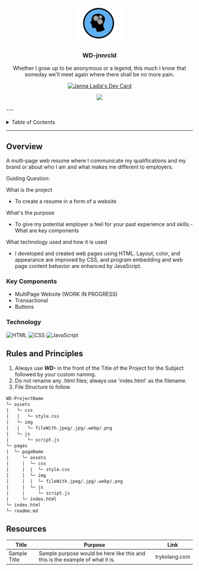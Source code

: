 <a name="readme-top">

<br/>

<br />
<div align="center">
  <a href="https://github.com/jnnrcld14/">
  <!-- TODO: If you want to add logo or banner you can add it here -->
    <img src="./assets/img/omithepoet.png" alt="omithepoet" width="130" height="100">
  </a>
<!-- TODO: Change Title to the name of the title of your Project -->
  <h3 align="center">WD-jnnrcld </h3>
</div>
<!-- TODO: Make a short description -->
<div align="center">
  Whether I grow up to be anonymous or a legend, this much I know that someday we'll meet again where there shall be no more pain.

<a href="https://app.daily.dev/jnnrcld_14"><img src="https://api.daily.dev/devcards/v2/LUPWjwla9tWkfNsegLnj5.png?r=meq&type=wide" width="652" alt="Janna Ladia's Dev Card"/></a>
<br />

<!-- TODO: Change the zyx-0314 into your github username  -->
<!-- TODO: Change the WD-Template-Project into the same name of your folder -->

![](https://visit-counter.vercel.app/counter.png?page=https%3A%2F%2Fgithub.com%2Fjnnrcld14%2FWD-Seatwork-2-TX03&s=40&c=00ff00&bg=00000000&no=1&ff=linebeam&tb=&ta=)

</div>
---

<br />
<br />

<!-- TODO: If you want to add more layers for your readme -->
<details>
  <summary>Table of Contents</summary>
  <ol>
    <li>
      <a href="#overview">Overview</a>
      <ol>
        <li>
          <a href="#key-components">Key Components</a>
        </li>
        <li>
          <a href="#technology">Technology</a>
        </li>
      </ol>
    </li>
    <li>
      <a href="#rules-and-principles">Rules and Principles</a>
    </li>
    <li>
      <a href="#resources">Resources</a>
    </li>
  </ol>
</details>

---

## Overview

<!-- TODO: To be changed -->
<!-- The following are just sample -->
A multi-page web resume where I communicate my qualifications and my brand or about who I am and what makes me different to employers.

Guiding Question:

What is the project
  - To create a resume in a form of a website 

What's the purpose
  - To give my potential employer a feel for your past experience and skills.- What are key components

What technology used and how it is used
  - I developed and created web pages using HTML. Layout, color, and appearance are improved by CSS, and program embedding and web page content behavior are enhanced by JavaScript.

### Key Components
<!-- TODO: List of Key Components -->
<!-- The following are just sample -->
- MultiPage Website (WORK IN PROGRESS)
- Transactional
- Buttons

### Technology
<!-- TODO: List of Technology Used -->
![HTML](https://img.shields.io/badge/HTML-E34F26?style=for-the-badge&logo=html5&logoColor=white)
![CSS](https://img.shields.io/badge/CSS-1572B6?style=for-the-badge&logo=css3&logoColor=white)
![JavaScript](https://img.shields.io/badge/JavaScript-F7DF1E?style=for-the-badge&logo=javascript&logoColor=white)

## Rules and Principles
1. Always use ***WD-*** in the front of the Title of the Project for the Subject followed by your custom naming.
2. Do not rename any .html files; always use 'index.html' as the filename.
3. File Structure to follow

```
WD-ProjectName
└─ assets
|   └─ css
|   |   └─ style.css
|   └─ img
|   |   └─ fileWith.jpeg/.jpg/.webp/.png
|   └─ js
|       └─ script.js
└─ pages
|  └─ pageName
|     └─ assets
|     |  └─ css
|     |  |  └─ style.css
|     |  └─ img
|     |  |  └─ fileWith.jpeg/.jpg/.webp/.png
|     |  └─ js
|     |     └─ script.js
|     └─ index.html
└─ index.html
└─ readme.md
```

## Resources

<!-- TODO: Add References -->
| Title | Purpose | Link |
|-|-|-|
| Sample Title | Sample purpose would be here like this and this is the example of what it is. | trykolang.com |

